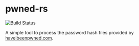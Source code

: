 # pwned-rs
[![Build Status](https://travis-ci.org/thuetz/pwned-rs.svg?branch=master)](https://travis-ci.org/thuetz/pwned-rs)

A simple tool to process the password hash files provided by [haveibeenpwned.com](https://haveibeenpwned.com).
